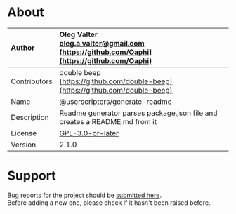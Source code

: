 
# About

| Author       | Oleg Valter<br>[oleg.a.valter@gmail.com](mailto:oleg.a.valter@gmail.com)<br>[https://github.com/Oaphi](https://github.com/Oaphi) |
| :----------- | :----------------------- |
| Contributors | double beep<br>[https://github.com/double-beep](https://github.com/double-beep)              |
| Name         | @userscripters/generate-readme    |
| Description  | Readme generator parses package.json file and creates a README.md from it           |
| License      | [GPL-3.0-or-later](https://spdx.org/licenses/GPL-3.0-or-later)                 |
| Version      | 2.1.0               |

# Support

Bug reports for the project should be [submitted here](https://github.com/userscripters/generate-readme/issues).
<br>Before adding a new one, please check if it hasn't been raised before.
  